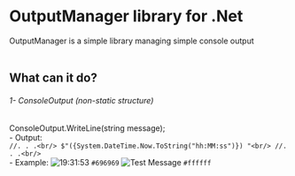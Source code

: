 # OutputManager library for .Net

OutputManager is a simple library managing simple console output
<br/>
<br/>

## What can it do?

###### 1- ConsoleOutput (non-static structure)

  ConsoleOutput.WriteLine(string message); <br/>
    - Output: <br/>
        ```
        //. . .<br/>
        $"({System.DateTime.Now.ToString("hh:MM:ss")}) "<br/>
        //. . .<br/>
        ``` <br/>
    - Example: ![19:31:53](https://via.placeholder.com/15/f03c15/000000?text=+) `#696969` ![Test Message](https://via.placeholder.com/15/f03c15/000000?text=+) `#ffffff`
